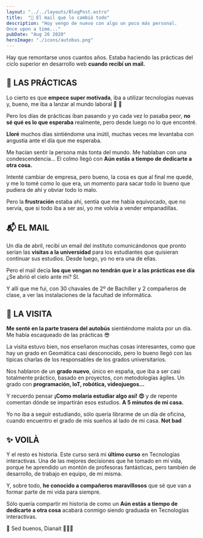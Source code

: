 ```yaml
---
layout: "../../layouts/BlogPost.astro"
title:  "🎯 El mail que lo cambió todo"
description: "Hoy vengo de nuevo con algo un poco más personal.
Once upon a time..."
pubDate: "Aug 26 2020"
heroImage: "./icons/autobus.png"
---
```


Hay que remontarse unos cuantos años. Estaba haciendo las prácticas del ciclo superior en desarrollo web **cuando recibí un mail.**

## 💼 LAS PRÁCTICAS

Lo cierto es que **empece super motivada**, iba a utilizar tecnologías nuevas y, bueno, me iba a lanzar al mundo laboral 👏 👏

Pero los días de prácticas iban pasando y yo cada vez lo pasaba peor, **no sé qué es lo que esperaba** realmente, pero desde luego no lo que encontré.

**Lloré** muchos días sintiéndome una inútil, muchas veces me levantaba con angustia ante el día que me esperaba.

Me hacían sentir la persona más tonta del mundo. Me hablaban con una condescendencia... El colmo llegó con **Aún estás a tiempo de dedicarte a otra cosa.**

Intenté cambiar de empresa, pero bueno, la cosa es que al final me quedé, y me lo tomé como lo que era, un momento para sacar todo lo bueno que pudiera de ahí y obviar todo lo malo.

Pero la **frustración** estaba ahí, sentía que me había equivocado, que no servía, que si todo iba a ser así, yo me volvía a vender empanadillas.

## 📬 EL MAIL

Un día de abril, recibí un email del instituto comunicándonos que pronto serían las **visitas a la universidad** para los estudiantes que quisieran continuar sus estudios. Desde luego, yo no era una de ellas.

Pero el mail decía **los que vengan no tendrán que ir a las prácticas ese día** ¿Se abrió el cielo ante mi? SI.

Y allí que me fui, con 30 chavales de 2º de Bachiller y 2 compañeros de clase, a ver las instalaciones de la facultad de informática.

## 🚌 LA VISITA

**Me senté en la parte trasera del autobús** sientiéndome malota por un día. Me había escaqueado de las prácticas 😎

La visita estuvo bien, nos enseñaron muchas cosas interesantes, como que hay un grado en Geomática casi desconocido, pero lo bueno llegó con las típicas charlas de los responsables de los grados universitarios.

Nos hablaron de un **grado nuevo**, único en españa, que iba a ser casi totalmente práctico, basado en proyectos, con metodologías ágiles. Un grado con **programación, IoT, robótica, videojuegos...**

Y recuerdo pensar **¡Como molaría estudiar algo así! 😍** y de repente comentan dónde se impartirán esos estudios. **A 5 minutos de mi casa.**

Yo no iba a seguir estudiando, sólo quería librarme de un día de oficina, cuando encuentro el grado de mis sueños al lado de mi casa. **Not bad**

## ✨ VOILÀ

Y el resto es historia. Este curso será mi **último curso** en Tecnologías interactivas. Una de las mejores decisiones que he tomado en mi vida, porque he aprendido un montón de profesoras fantásticas, pero también de desarrollo, de trabajo en equipo, de mi misma.

Y, sobre todo, **he conocido a compañeros maravillosos** que sé que van a formar parte de mi vida para siempre.

Sólo quería compartir mi historia de como un **Aún estás a tiempo de dedicarte a otra cosa** acabará conmigo siendo graduada en Tecnologías interactivas.

👋 Sed buenos, Dianait 👩🏽‍💻
